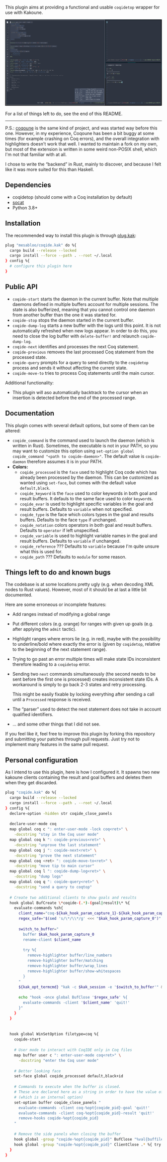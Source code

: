 This plugin aims at providing a functional and usable `coqidetop` wrapper for use with Kakoune.

![demo screenshot](./assets/demo1.png)

For a list of things left to do, see the end of this README.

-----------------

P.S.: [coqoune](https://github.com/guest0x0/coqoune) is the same kind of project, and was started way before this one.
However, in my experience, Coqoune has been a bit buggy at some times (for example crashing on Coq errors), and the overall integration with highlighters doesn't work that well.
I wanted to maintain a fork on my own, but most of the extension is written in some weird non-POSIX shell, which I'm not that familiar with at all.

I chose to write the “backend” in Rust, mainly to discover, and because I felt like it was more suited for this than Haskell.

## Dependencies

- coqidetop (should come with a Coq installation by default)
- [socat](https://linux.die.net/man/1/socat)
- Python 3.8+

## Installation

The recommended way to install this plugin is through [plug.kak](https://github.com/andreyorst/plug.kak):
```sh
plug "mesabloo/coqide.kak" do %{
  cargo build --release --locked
  cargo install --force --path . --root ~/.local
} config %{
  # configure this plugin here
}
```

## Public API

- `coqide-start` starts the daemon in the current buffer.
  Note that multiple daemons defined in multiple buffers account for multiple sessions.
  The state is also bufferized, meaning that you cannot control one daemon from another buffer than the one
  it was started for.
- `coqide-stop` stops the daemon started in the current buffer.
- `coqide-dump-log` starts a new buffer with the logs until this point.
  It is not automatically refreshed when new logs appear.
  In order to do this, you need to close the log buffer with `delete-buffer!` and relaunch `coqide-dump-log`.
- `coqide-next` identifies and processes the next Coq statement.
- `coqide-previous` removes the last processed Coq statement from the processed state.
- `coqide-query` prompts for a query to send directly to the `coqidetop` process and sends it without affecting the current state.
- `coqide-move-to` tries to process Coq statements until the main cursor.

Additional functionality:
- This plugin will aso automatically backtrack to the cursor when an insertion is detected before the end of the processed range.

## Documentation

This plugin comes with several default options, but some of them can be altered:

- `coqide_command` is the command used to launch the daemon (which is written in Rust).
  Sometimes, the executable is not in your PATH, so you may want to customize this option using `set-option global coqide_command "<path to coqide-daemon>"`.
  The default value is `coqide-daemon` therefore assumes it is in your PATH.
- **Colors:**
  - `coqide_processed` is the `face` used to highlight Coq code which has already been processed by the daemon.
    This can be customized as wanted using `set-face`, but comes with the default value `default,black`.
  - `coqide_keyword` is the `face` used to color keywords in both goal and result buffers.
    It defauls to the same face used to color `keyword`s.
  - `coqide_evar` is used to highlight specific variables in the goal and result buffers.
    Defaults to `variable` when not specified.
  - `coqide_type` is the face which colors types in the goal and results buffers.
    Defaults to the face `type` if unchanged.
  - `coqide_notation` colors operators in both goal and result buffers.
    Defaults to `operator` if left unspecified.
  - `coqide_variable` is used to highlight variable names in the goal and result buffers.
    Defaults to `variable` if unchanged.
  - `coqide_reference` ???
    Defaults to `variable` because I'm quite unsure what this is used for.
  - `coqide_path` ???
    Defaults to `module` for some reason.

## Things left to do and known bugs

The codebase is at some locations pretty ugly (e.g. when decoding XML nodes to Rust values).
However, most of it should be at last a little bit documented.

Here are some erroneous or incomplete features:
- Add ranges instead of modifying a global range
- Put different colors (e.g. orange) for ranges with given up goals (e.g. after applying the `admit` tactic).
- Highlight ranges where errors lie (e.g. in red), maybe with the possibility to underline/bold where exactly the error is
  (given by `coqidetop`, relative to the beginning of the next statement range).
- Trying to go past an error multiple times will make state IDs inconsistent therefore leading to a `coqidetop` error.
- Sending two `next` commands simultaneously (the second needs to be sent before the first one is processed) creates inconsistent state IDs.
  A workaround is simply to go back 2-3 states and retry processing.

  This might be easily fixable by locking everything after sending a call until a `Processed` response is received.
- The “parser” used to detect the next statement does not take in account qualified identifiers.
- ... and some other things that I did not see.

If you feel like it, feel free to improve this plugin by forking this repository and submitting your patches through pull requests.
Just try not to implement many features in the same pull request.

## Personal configuration

As I intend to use this plugin, here is how I configured it.
It spawns two new kakoune clients containing the result and goal buffers and deletes them when they get discarded.

```sh
plug "coqide.kak" do %{
  cargo build --release --locked
  cargo install --force --path . --root ~/.local
} config %{
  declare-option -hidden str coqide_close_panels

  declare-user-mode coq
  map global coq c ": enter-user-mode -lock coq<ret>" \
    -docstring "stay in the Coq user mode"
  map global coq k ": coqide-previous<ret>" \
    -docstring "unprove the last statement"
  map global coq j ": coqide-next<ret>" \
    -docstring "prove the next statement"
  map global coq <ret> ": coqide-move-to<ret>" \
    -docstring "move tip to main cursor"
  map global coq l ": coqide-dump-log<ret>" \
    -docstring "dump logs"
  map global coq q ": coqide-query<ret>" \
    -docstring "send a query to coqtop"

  # Create two additional clients to show goals and results
  hook global BufCreate \*coqide-(.*)-(goal|result)\* %{
    evaluate-commands %sh{
      client_name="coq-${kak_hook_param_capture_1}-${kak_hook_param_capture_2}"
      regex_safe="$(sed 's/\*/\\*/g' <<< "$kak_hook_param_capture_0")"

      switch_to_buffer="
        buffer $kak_hook_param_capture_0
        rename-client $client_name

        try %{
          remove-highlighter buffer/line_numbers
          remove-highlighter buffer/matching
          remove-highlighter buffer/wrap_lines
          remove-highlighter buffer/show-whitespaces
        }
      "
      ${kak_opt_termcmd} "kak -c $kak_session -e '$switch_to_buffer'" &>/dev/null </dev/null &

      echo "hook -once global BufClose '$regex_safe' %{
        evaluate-commands -client '$client_name' 'quit!'
      }"
    }
  }


  hook global WinSetOption filetype=coq %{ 
    coqide-start

    # User mode to interact with CoqIDE only in Coq files
    map buffer user c ": enter-user-mode coq<ret>" \
      -docstring "enter the Coq user mode"

    # Better looking face
    set-face global coqide_processed default,black+id

    # Commands to execute when the buffer is closed.
    # These are declared here as a string in order to have the value of `%opt{coqide_pid}`
    # (which is an internal option)
    set-option buffer coqide_close_panels "
      evaluate-commands -client coq-%opt{coqide_pid}-goal 'quit!'
      evaluate-commands -client coq-%opt{coqide_pid}-result 'quit!'
      remove-hooks coqide-%opt{coqide_pid}
    "

    # Remove the side panels when closing the buffer
    hook global -group "coqide-%opt{coqide_pid}" BufClose "%val{buffile}" %{ try %opt{coqide_close_panels} }
    hook global -group "coqide-%opt{coqide_pid}" ClientClose .* %{ try %opt{coqide_close_panels} }
  }
}
```
